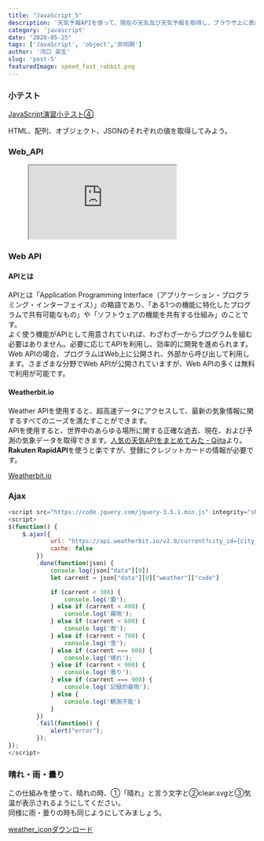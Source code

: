 ```yaml
---
title: "JavaScript_5"
description: '天気予報APIを使って、現在の天気及び天気予報を取得し、ブラウザ上に表示する。'
category: 'javascript'
date: "2020-05-25"
tags: ['JavaScript', 'object','非同期']
author: '河口 英生'
slug: 'post-5'
featuredImage: speed_fast_rabbit.png
---
```

<div class="post-section">
<h3 class="title is-5" >小テスト</h3>

[JavaScript演習小テスト④](https://forms.gle/jsdhmyGouJ57xYQX6)

HTML、配列、オブジェクト、JSONのそれぞれの値を取得してみよう。
</div>

<div class="post-section">
<h3 class="title is-5" >Web_API</h3>
<figure class="is-fullwidth slide">
  <iframe src="https://drive.google.com/file/d/1qYRMgGmDW0OiuLtHOCQTAujSvNdt6T5L/preview"></iframe>
</figure>
</div>

<div class="post-section">
<h3 class="title is-5" >Web API</h3>
<h4 class="title is-6" >APIとは</h4>

APIとは「Application Programming Interface（アプリケーション・プログラミング・インターフェイス）」の略語であり、「ある1つの機能に特化したプログラムで共有可能なもの」や「ソフトウェアの機能を共有する仕組み」のことです。  
よく使う機能がAPIとして用意されていれば、わざわざ一からプログラムを組む必要はありません。必要に応じてAPIを利用し、効率的に開発を進められます。  
Web APIの場合、プログラムはWeb上に公開され、外部から呼び出して利用します。さまざまな分野でWeb APIが公開されていますが、Web APIの多くは無料で利用が可能です。

<h4 class="title is-6" >Weatherbit.io</h4>

Weather APIを使用すると、超高速データにアクセスして、最新の気象情報に関するすべてのニーズを満たすことができます。  
APIを使用すると、世界中のあらゆる場所に関する正確な過去、現在、および予測の気象データを取得できます。[人気の天気APIをまとめてみた - Qiita](https://qiita.com/cnakano/items/ff3fd90f685f4ca363cc)より。  
**Rakuten RapidAPI**を使うと楽ですが、登録にクレジットカードの情報が必要です。

[Weatherbit.io](https://www.weatherbit.io/)

</div>

<div class="post-section">
<h3 class="title is-5" >Ajax</h3>

```javascript
<script src="https://code.jquery.com/jquery-3.5.1.min.js" integrity="sha256-9/aliU8dGd2tb6OSsuzixeV4y/faTqgFtohetphbbj0=" crossorigin="anonymous"></script>
<script>
$(function() {
    $.ajax({
            url: "https://api.weatherbit.io/v2.0/current?city_id={city_id}&key={api_key}",
            cache: false
        })
        .done(function(json) {
            console.log(json["data"][0])
            let carrent = json["data"][0]["weather"]["code"]

            if (carrent < 300) {
                console.log('雷');
            } else if (carrent < 400) {
                console.log('霧雨');
            } else if (carrent < 600) {
                console.log('雨');
            } else if (carrent < 700) {
                console.log('雪');
            } else if (carrent === 800) {
                console.log('晴れ');
            } else if (carrent < 900) {
                console.log('曇り');
            } else if (carrent === 900) {
                console.log('記録的豪雨');
            } else {
                console.log('観測不能')
            }
        })
        .fail(function() {
            alert("error");
        });
});
</script>
```
</div>

<div class="post-section">
<h3 class="title is-5" >晴れ・雨・曇り</h3>

この仕組みを使って、晴れの時、①「晴れ」と言う文字と②clear.svgと③気温が表示されるようにしてください。  
同様に雨・曇りの時も同じようにしてみましょう。

[weather_iconダウンロード](https://drive.google.com/drive/folders/1XXkyAecQGb5R-6K2PyVgX4fccMPMMaxe?usp=sharing)

</div>
